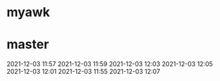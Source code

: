 # myawk
# master
2021-12-03 11:57
2021-12-03 11:59
2021-12-03 12:03
2021-12-03 12:05
2021-12-03 12:01
2021-12-03 11:55
2021-12-03 12:07
